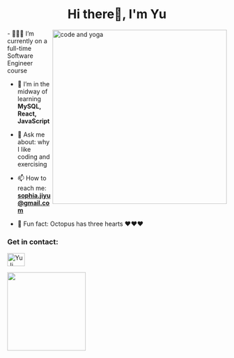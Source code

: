 <h1 align="center">Hi there👋, I'm Yu</h1>
<img align="right" alt="code and yoga" width="400" src="[https://i.giphy.com/media/3orif0rjs49gsPWg1y/giphy.gif](https://www.google.com/url?sa=i&url=https%3A%2F%2Fwww.healthline.com%2Fhealth%2Ffitness%2Foffice-exercises&psig=AOvVaw3kep4F1wtuFjq39K4gOKDi&ust=1690714077625000&source=images&cd=vfe&opi=89978449&ved=0CBEQjRxqFwoTCIiLh_Les4ADFQAAAAAdAAAAABAE)">
- 👩🏻‍💻 I’m currently on a full-time Software Engineer course

- 🌱 I’m in the midway of learning **MySQL, React, JavaScript**
   
- 💬 Ask me about: why I like coding and exercising
  
- 📫 How to reach me: **sophia.jiyu@gmail.com**
  
- 🐙 Fun fact: Octopus has three hearts ❤️❤❤️

<h3 align="left">Get in contact:</h3>
<p align="left">
<a href="[https://www.linkedin.com/in/yu-ji-785718113/]" target="blank"><img align="center" src="https://raw.githubusercontent.com/rahuldkjain/github-profile-readme-generator/master/src/images/icons/Social/linked-in-alt.svg" alt="YuJi" height="30" width="40" /></a>
</p>
<img height="180em" src="https://github-readme-stats.vercel.app/api?username=YuJi-2023&show_icons=true&hide_border=true&&count_private=true&include_all_commits=true" />
